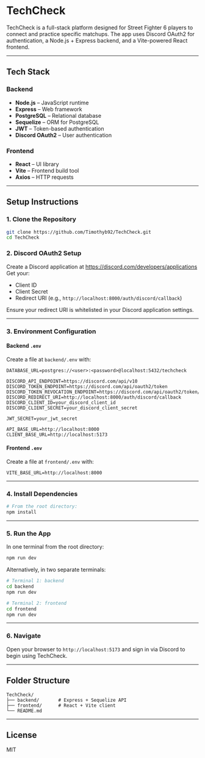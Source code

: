 # TechCheck

TechCheck is a full-stack platform designed for Street Fighter 6 players to connect and practice specific matchups. The app uses Discord OAuth2 for authentication, a Node.js + Express backend, and a Vite-powered React frontend.

---

## Tech Stack

### Backend

- **Node.js** – JavaScript runtime
- **Express** – Web framework
- **PostgreSQL** – Relational database
- **Sequelize** – ORM for PostgreSQL
- **JWT** – Token-based authentication
- **Discord OAuth2** – User authentication

### Frontend

- **React** – UI library
- **Vite** – Frontend build tool
- **Axios** – HTTP requests

---

## Setup Instructions

### 1. Clone the Repository

```bash
git clone https://github.com/Timothyb92/TechCheck.git
cd TechCheck
```

### 2. Discord OAuth2 Setup

Create a Discord application at https://discord.com/developers/applications  
Get your:

- Client ID
- Client Secret
- Redirect URI (e.g., `http://localhost:8000/auth/discord/callback`)

Ensure your redirect URI is whitelisted in your Discord application settings.

---

### 3. Environment Configuration

#### Backend `.env`

Create a file at `backend/.env` with:

```env
DATABASE_URL=postgres://<user>:<password>@localhost:5432/techcheck

DISCORD_API_ENDPOINT=https://discord.com/api/v10
DISCORD_TOKEN_ENDPOINT=https://discord.com/api/oauth2/token
DISCORD_TOKEN_REVOCATION_ENDPOINT=https://discord.com/api/oauth2/token/revoke
DISCORD_REDIRECT_URI=http://localhost:8000/auth/discord/callback
DISCORD_CLIENT_ID=your_discord_client_id
DISCORD_CLIENT_SECRET=your_discord_client_secret

JWT_SECRET=your_jwt_secret

API_BASE_URL=http://localhost:8000
CLIENT_BASE_URL=http://localhost:5173
```

#### Frontend `.env`

Create a file at `frontend/.env` with:

```env
VITE_BASE_URL=http://localhost:8000
```

---

### 4. Install Dependencies

```bash
# From the root directory:
npm install
```

---

### 5. Run the App

In one terminal from the root directory:

```bash
npm run dev
```

Alternatively, in two separate terminals:

```bash
# Terminal 1: backend
cd backend
npm run dev

# Terminal 2: frontend
cd frontend
npm run dev
```

---

### 6. Navigate

Open your browser to `http://localhost:5173` and sign in via Discord to begin using TechCheck.

---

## Folder Structure

```
TechCheck/
├── backend/       # Express + Sequelize API
├── frontend/      # React + Vite client
└── README.md
```

---

## License

MIT

